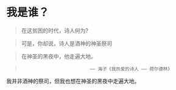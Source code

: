# 我是谁？

> 在这贫困的时代，诗人何为?

> 可是，你却说，诗人是酒神的神圣祭司

> 在神圣的黑夜中，他走遍大地。

>                              —— 海子《我热爱的诗人 —— 荷尔德林》

我并非酒神的祭司，但我也想在神圣的黑夜中走遍大地。
